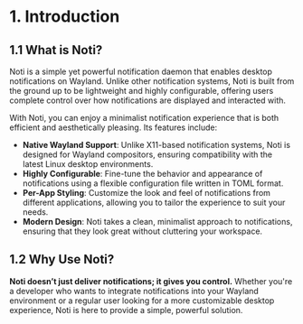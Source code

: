 # 1. Introduction

## 1.1 What is Noti?

Noti is a simple yet powerful notification daemon that enables desktop notifications on Wayland. Unlike other notification systems, Noti is built from the ground up to be lightweight and highly configurable, offering users complete control over how notifications are displayed and interacted with.

With Noti, you can enjoy a minimalist notification experience that is both efficient and aesthetically pleasing. Its features include:

- **Native Wayland Support**: Unlike X11-based notification systems, Noti is designed for Wayland compositors, ensuring compatibility with the latest Linux desktop environments.
- **Highly Configurable**: Fine-tune the behavior and appearance of notifications using a flexible configuration file written in TOML format.
- **Per-App Styling**: Customize the look and feel of notifications from different applications, allowing you to tailor the experience to suit your needs.
- **Modern Design**: Noti takes a clean, minimalist approach to notifications, ensuring that they look great without cluttering your workspace.

## 1.2 Why Use Noti?

**Noti doesn’t just deliver notifications; it gives you control.**
Whether you're a developer who wants to integrate notifications into your Wayland environment or a regular user looking for a more customizable desktop experience, Noti is here to provide a simple, powerful solution.
